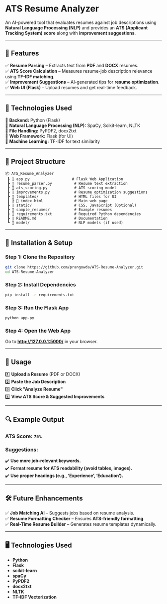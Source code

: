 # **ATS Resume Analyzer**  
An AI-powered tool that evaluates resumes against job descriptions using **Natural Language Processing (NLP)** and provides an **ATS (Applicant Tracking System) score** along with **improvement suggestions**.

---

## **🌟 Features**  
✅ **Resume Parsing** – Extracts text from **PDF** and **DOCX** resumes.  
✅ **ATS Score Calculation** – Measures resume-job description relevance using **TF-IDF matching**.  
✅ **Improvement Suggestions** – AI-generated tips for **resume optimization**.  
✅ **Web UI (Flask)** – Upload resumes and get real-time feedback.  

---

## **🚀 Technologies Used**  
🔹 **Backend:** Python (Flask)  
🔹 **Natural Language Processing (NLP):** SpaCy, Scikit-learn, NLTK  
🔹 **File Handling:** PyPDF2, docx2txt  
🔹 **Web Framework:** Flask (for UI)  
🔹 **Machine Learning:** TF-IDF for text similarity  

---

## **📂 Project Structure**
```
📦 ATS_Resume_Analyzer
 ┣ 📜 app.py                   # Flask Web Application
 ┣ 📜 resume_parser.py          # Resume text extraction
 ┣ 📜 ats_scoring.py            # ATS scoring model
 ┣ 📜 improvements.py           # Resume optimization suggestions
 ┣ 📜 templates/                # HTML files for UI
 ┃ ┣ 📜 index.html              # Main web page
 ┣ 📜 static/                   # CSS, JavaScript (Optional)
 ┣ 📜 sample_resumes/           # Example resumes
 ┣ 📜 requirements.txt          # Required Python dependencies
 ┣ 📜 README.md                 # Documentation
 ┗ 📜 model/                    # NLP models (if used)
```

---

## **🔧 Installation & Setup**
### **Step 1: Clone the Repository**  
```bash
git clone https://github.com/prangowda/ATS-Resume-Analyzer.git
cd ATS-Resume-Analyzer
```

### **Step 2: Install Dependencies**  
```bash
pip install -r requirements.txt
```

### **Step 3: Run the Flask App**  
```bash
python app.py
```

### **Step 4: Open the Web App**  
Go to **http://127.0.0.1:5000/** in your browser.

---

## **📝 Usage**
1️⃣ **Upload a Resume** (PDF or DOCX)  
2️⃣ **Paste the Job Description**  
3️⃣ **Click "Analyze Resume"**  
4️⃣ **View ATS Score & Suggested Improvements**  

---

## **🔍 Example Output**
### **ATS Score:** `75%`  
### **Suggestions:**  
✔️ **Use more job-relevant keywords.**  
✔️ **Format resume for ATS readability (avoid tables, images).**  
✔️ **Use proper headings (e.g., ‘Experience’, ‘Education’).**  

---

## **🛠️ Future Enhancements**  
✅ **Job Matching AI** – Suggests jobs based on resume analysis.  
✅ **Resume Formatting Checker** – Ensures **ATS-friendly formatting**.  
✅ **Real-Time Resume Builder** – Generates resume templates dynamically.  

---

## **🖥️ Technologies Used**
- **Python**
- **Flask**
- **scikit-learn**
- **spaCy**
- **PyPDF2**
- **docx2txt**
- **NLTK**
- **TF-IDF Vectorization**

